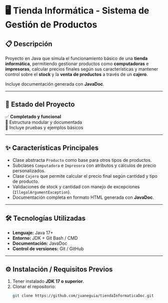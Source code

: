 # 🖥️ Tienda Informática - Sistema de Gestión de Productos

## 📋 Descripción
Proyecto en Java que simula el funcionamiento básico de una **tienda informática**, permitiendo gestionar productos como **computadoras** e **impresoras**, calcular precios finales según sus características y mantener control sobre el **stock** y la **venta de productos** a través de un **cajero**.  

Incluye documentación generada con **JavaDoc**.

---

## 🚀 Estado del Proyecto
✅ **Completado y funcional**  
🧩 Estructura modular y documentada  
📘 Incluye pruebas y ejemplos básicos  

---

## ✨ Características Principales
- Clase abstracta `Producto` como base para otros tipos de productos.  
- Subclases `Computadora` e `Impresora` con atributos y cálculos de precio personalizados.  
- Clase `Cajero` que permite calcular el precio final según cantidad y tipo de producto.  
- Validaciones de stock y cantidad con manejo de excepciones (`IllegalArgumentException`).  
- Documentación completa en formato HTML generada con **JavaDoc**.

---

## 🛠️ Tecnologías Utilizadas
- **Lenguaje:** Java 17+  
- **Entorno:** JDK + Git Bash / CMD  
- **Documentación:** JavaDoc  
- **Control de versiones:** Git / GitHub  

---

## ⚙️ Instalación / Requisitos Previos
1. Tener instalado **JDK 17 o superior**.  
2. Clonar el repositorio:
   ```bash
   git clone https://github.com/juaneguia/tiendaInformaticaDoc.git
